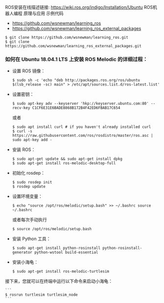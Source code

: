 ROS安装在线描述链接: https://wiki.ros.org/indigo/Installation/Ubuntu
ROS机器人编程 原理与应用 示例代码
- https://github.com/wsnewman/learning_ros
- https://github.com/wsnewman/learning_ros_external_packages

```
$ git clone https://github.com/wsnewman/learning_ros.git
$ git clone https://github.com/wsnewman/learning_ros_external_packages.git
```

### 如何在 Ubuntu 18.04.1 LTS 上安装 ROS Melodic 的详细过程：

- 设置 ROS 镜像：

    ```
    $ sudo sh -c 'echo "deb http://packages.ros.org/ros/ubuntu $(lsb_release -sc) main" > /etc/apt/sources.list.d/ros-latest.list'
    ```

- 设置密钥：

    ```
    $ sudo apt-key adv --keyserver 'hkp://keyserver.ubuntu.com:80' --recv-key C1CF6E31E6BADE8868B172B4F42ED6FBAB17C654
    ```

    或者

    ```
    $ sudo apt install curl # if you haven't already installed curl
    $ curl -s https://raw.githubusercontent.com/ros/rosdistro/master/ros.asc | sudo apt-key add -
    ```

- 安装 ROS：

    ```
    $ sudo apt-get update && sudo apt-get install dpkg
    $ sudo apt-get install ros-melodic-desktop-full
    ```

- 初始化 rosdep：

    ```
    $ sudo rosdep init 
    $ rosdep update
    ```

- 设置环境变量：

    ```
    $ echo "source /opt/ros/melodic/setup.bash" >> ~/.bashrc source ~/.bashrc
    ```

    或者每次手动执行

    ```
    $ source /opt/ros/melodic/setup.bash
    ```

- 安装 Python 工具：

    ```
    $ sudo apt-get install python-rosinstall python-rosinstall-generator python-wstool build-essential
    ```

- 安装小海龟：

    ```
    $ sudo apt-get install ros-melodic-turtlesim
    ```

接下来，您就可以在终端中运行以下命令来启动小海龟：

    ```
    $ rosrun turtlesim turtlesim_node
    ```

